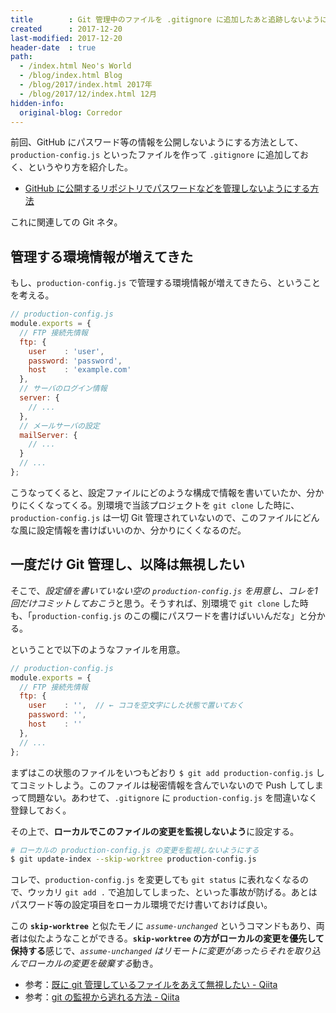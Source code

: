 ```yaml
---
title        : Git 管理中のファイルを .gitignore に追加したあと追跡しないようにする
created      : 2017-12-20
last-modified: 2017-12-20
header-date  : true
path:
  - /index.html Neo's World
  - /blog/index.html Blog
  - /blog/2017/index.html 2017年
  - /blog/2017/12/index.html 12月
hidden-info:
  original-blog: Corredor
---
```


前回、GitHub にパスワード等の情報を公開しないようにする方法として、`production-config.js` といったファイルを作って `.gitignore` に追加しておく、というやり方を紹介した。

- [GitHub に公開するリポジトリでパスワードなどを管理しないようにする方法](/blog/2017/12/19-02.html)

これに関連しての Git ネタ。

## 管理する環境情報が増えてきた

もし、`production-config.js` で管理する環境情報が増えてきたら、ということを考える。

```javascript
// production-config.js
module.exports = {
  // FTP 接続先情報
  ftp: {
    user    : 'user',
    password: 'password',
    host    : 'example.com'
  },
  // サーバのログイン情報
  server: {
    // ...
  },
  // メールサーバの設定
  mailServer: {
    // ...
  }
  // ...
};
```

こうなってくると、設定ファイルにどのような構成で情報を書いていたか、分かりにくくなってくる。別環境で当該プロジェクトを `git clone` した時に、`production-config.js` は一切 Git 管理されていないので、このファイルにどんな風に設定情報を書けばいいのか、分かりにくくなるのだ。

## 一度だけ Git 管理し、以降は無視したい

そこで、*設定値を書いていない空の `production-config.js` を用意し、コレを1回だけコミットしておこう*と思う。そうすれば、別環境で `git clone` した時も、「`production-config.js` のこの欄にパスワードを書けばいいんだな」と分かる。

ということで以下のようなファイルを用意。

```javascript
// production-config.js
module.exports = {
  // FTP 接続先情報
  ftp: {
    user    : '',  // ← ココを空文字にした状態で置いておく
    password: '',
    host    : ''
  },
  // ...
};
```

まずはこの状態のファイルをいつもどおり `$ git add production-config.js` してコミットしよう。このファイルは秘密情報を含んでいないので Push してしまって問題ない。あわせて、`.gitignore` に `production-config.js` を間違いなく登録しておく。

その上で、**ローカルでこのファイルの変更を監視しないよう**に設定する。

```bash
# ローカルの production-config.js の変更を監視しないようにする
$ git update-index --skip-worktree production-config.js
```

コレで、`production-config.js` を変更しても `git status` に表れなくなるので、ウッカリ `git add .` で追加してしまった、といった事故が防げる。あとはパスワード等の設定項目をローカル環境でだけ書いておけば良い。

この **`skip-worktree`** と似たモノに *`assume-unchanged`* というコマンドもあり、両者は似たようなことができる。**`skip-worktree` の方がローカルの変更を優先して保持する**感じで、*`assume-unchanged` はリモートに変更があったらそれを取り込んでローカルの変更を破棄する*動き。

- 参考：[既に git 管理しているファイルをあえて無視したい - Qiita](https://qiita.com/usamik26/items/56d0d3ba7a1300625f92)
- 参考：[git の監視から逃れる方法 - Qiita](https://qiita.com/sqrtxx/items/38a506e59df67cd5d3a1)
